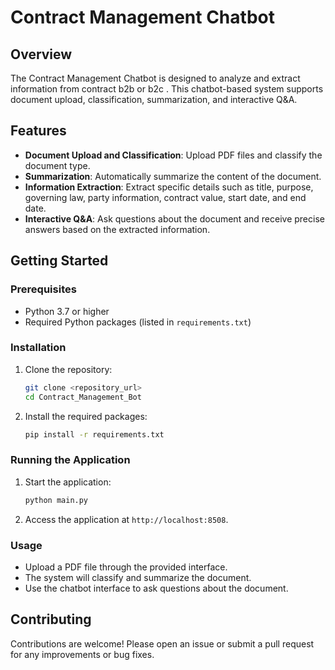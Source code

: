 # Contract Management Chatbot

## Overview

The Contract Management Chatbot is designed to analyze and extract information from contract b2b or b2c . This chatbot-based system supports document upload, classification, summarization, and interactive Q&A.

## Features

- **Document Upload and Classification**: Upload PDF files and classify the document type.
- **Summarization**: Automatically summarize the content of the document.
- **Information Extraction**: Extract specific details such as title, purpose, governing law, party information, contract value, start date, and end date.
- **Interactive Q&A**: Ask questions about the document and receive precise answers based on the extracted information.

## Getting Started

### Prerequisites

- Python 3.7 or higher
- Required Python packages (listed in `requirements.txt`)

### Installation

1. Clone the repository:

    ```sh
    git clone <repository_url>
    cd Contract_Management_Bot
    ```

2. Install the required packages:

    ```sh
    pip install -r requirements.txt
    ```

### Running the Application

1. Start the application:

    ```sh
    python main.py
    ```

2. Access the application at `http://localhost:8508`.

### Usage

- Upload a PDF file through the provided interface.
- The system will classify and summarize the document.
- Use the chatbot interface to ask questions about the document.

## Contributing

Contributions are welcome! Please open an issue or submit a pull request for any improvements or bug fixes.


